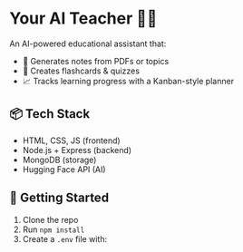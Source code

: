 # Your AI Teacher 👩‍🏫

An AI-powered educational assistant that:
- 📘 Generates notes from PDFs or topics
- 🧠 Creates flashcards & quizzes
- 📈 Tracks learning progress with a Kanban-style planner

## 📦 Tech Stack
- HTML, CSS, JS (frontend)
- Node.js + Express (backend)
- MongoDB (storage)
- Hugging Face API (AI)

## 🚀 Getting Started
1. Clone the repo
2. Run `npm install`
3. Create a `.env` file with:
